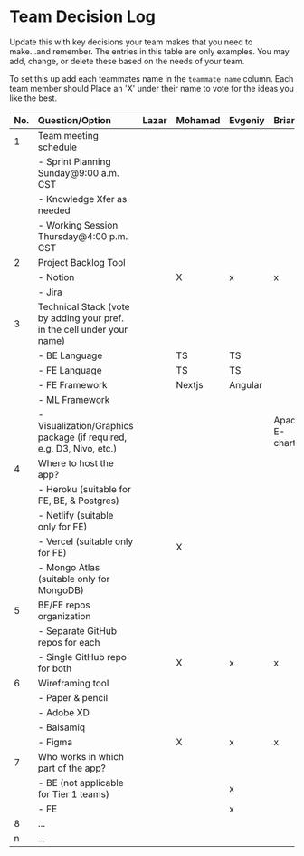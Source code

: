 # Team Decision Log

Update this with key decisions your team makes that you need to make...and 
remember. The entries in this table are only examples. You may add, change, or
delete these based on the needs of your team.

To set this up add each teammates name in the `teammate name` column. Each 
team member should Place an 'X' under their name to vote for the ideas 
you like the best.

| No. | Question/Option | Lazar | Mohamad | Evgeniy | Briane |
| :--- | :--- | :--- | :--- | :--- | :--- |
| 1 | Team meeting schedule | | | | |
|   |	- Sprint Planning Sunday@9:00 a.m. CST | | | | |
|   |	- Knowledge Xfer as needed | | | | |
|   |	- Working Session Thursday@4:00 p.m. CST | | | | |
| 2	| Project Backlog Tool | | | | | | |
|   |	- Notion | |X|x|x|
|   |	- Jira | | | | |
| 3	| Technical Stack (vote by adding your pref. in the cell under your name) | | | | |
|   |	- BE Language | |TS| TS | |
|   |	- FE Language | |TS| TS | |
|   |	- FE Framework | |Nextjs| Angular | |
|   |	- ML Framework | | | | |
|   |	- Visualization/Graphics package (if required, e.g. D3, Nivo, etc.) | | | |Apache E-charts|
| 4	| Where to host the app? | | | | |
|   |	- Heroku (suitable for FE, BE, & Postgres) | | | | |
|   |	- Netlify (suitable only for FE) | | | | |
|   |	- Vercel (suitable only for FE) | |X| | |
|   |	- Mongo Atlas (suitable only for MongoDB) | | | | |
| 5	| BE/FE repos organization | | | | |
|   |	- Separate GitHub repos for each | | | | |
|   |	- Single GitHub repo for both | |X|x|x|
| 6	| Wireframing tool | | | | |
|   |	- Paper & pencil | | | | |
|   |	- Adobe XD | | | | |
|   |	- Balsamiq | | | | |
|   |	- Figma | |X|x|x|
| 7	| Who works in which part of the app? | | | | |
|   | - BE (not applicable for Tier 1 teams) | | |x| |
|   |	- FE | | |x| |
| 8	| ... | | | | |
| n | ... | | | | |
